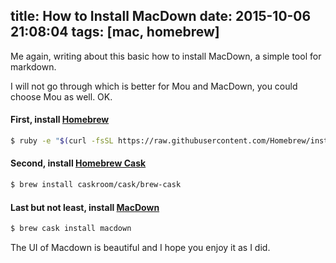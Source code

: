 title: How to Install MacDown
date: 2015-10-06 21:08:04
tags: [mac, homebrew]
---

Me again, writing about this basic how to install MacDown, a simple tool for markdown.

I will not go through which is better for Mou and MacDown, you could choose Mou as well. OK.

#### First, install [Homebrew](http://brew.sh)
``` bash
$ ruby -e "$(curl -fsSL https://raw.githubusercontent.com/Homebrew/install/master/install)"
```
#### Second, install [Homebrew Cask](http://caskroom.io)
``` bash
$ brew install caskroom/cask/brew-cask
```
#### Last but not least, install [MacDown](http://macdown.uranusjr.com)
``` bash
$ brew cask install macdown
```
The UI of Macdown is beautiful and I hope you enjoy it as I did.